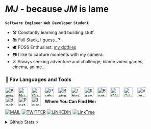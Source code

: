 # __*MJ*__ - because __*JM*__ is lame

**`Software Engineer`** **`Web Developer`** **`Student`**

- 🛠️ Constantly learning and building stuff.
- 📚 Full Stack, I guess...?
- 🕊️ FOSS Enthusiast: [my dotfiles](https://github.com/jihedmastouri/dotfiles)
- 📷 I like to capture moments with my camera.
- ⚔️ Always seeking adventure and challenge; blame video games, cinema, anime...

### 🧰 Fav Languages and Tools

<img align="left" alt="Better JS" width="30px" style="padding-right:10px;" src="https://icongr.am/simple/typescript.svg?size=35&colored=true"/>
<img align="left" alt="Node js" width="30px" style="padding-right:10px;" src="https://icongr.am/simple/nodejs.svg?size=35&colored=true" />
<img align="left" alt="Go" width="30px" style="padding-right:10px;" src="https://icongr.am/simple/go.svg?size=35&colored=true"/>
<img align="left" alt="Python" width="30px" style="padding-right:10px;" src="https://icongr.am/simple/python.svg?size=35&colored=true"/>
<img align="left" alt="Better Java" width="30px" style="padding-right:10px;" src="https://icongr.am/simple/csharp.svg?size=35&colored=true" />
<img align="left" alt="/bin/bash" width="30px" style="padding-right:10px;" src="https://icongr.am/simple/gnubash.svg?size=35&colored=true" />
<img align="left" alt="React" width="30px" style="padding-right:10px;" src="https://icongr.am/simple/react.svg?size=35&colored=true" />
<img align="left" alt="Bootstrap sucks" width="30px" style="padding-right:10px;" src="https://icongr.am/simple/tailwindcss.svg?size=35&colored=true"/>
<img align="left" alt="GNU/Linux" width="30px" style="padding-right:10px;" src="https://icongr.am/simple/linux.svg?size=35&colored=true" />
<img align="left" alt="Git" width="30px" style="padding-right:10px;" src="https://icongr.am/simple/git.svg?size=35&colored=true" />
<img align="left" alt="Vim++" width="30px" style="padding-right:10px;" src="https://icongr.am/simple/neovim.svg?size=35&colored=true" />
<img align="left" alt="docker" width="30px" style="padding-right:10px;" src="https://icongr.am/simple/docker.svg?size=35&colored=true"/>
<img align="left" alt="PostgreSQL" width="30px" style="padding-right:10px;" src="https://icongr.am/simple/postgresql.svg?size=35&colored=true" />
<img align="left" alt="I suck at SQL" width="30px" style="padding-right:10px;" src="https://icongr.am/simple/mongodb.svg?size=35&colored=true" />
<br/>

#### Where You Can Find Me:

[![MAIL](https://img.shields.io/badge/email-D14836?style=for-the-badge&logo=gmail&logoColor=white)](mailto:jihed.mastouri@esprit.tn)
[![TWITTER](https://img.shields.io/badge/Twitter-1DA1F2?style=for-the-badge&logo=twitter&logoColor=white)](https://twitter.com/jihed_mastouri)
[![LINKEDIN](https://img.shields.io/badge/linkedin-%230077B5.svg?&style=for-the-badge&logo=linkedin&logoColor=white)](https://www.linkedin.com/in/jihedmastouri/)
[![LinkTree](https://img.shields.io/badge/Linktree-1ce0b6?&style=for-the-badge&logo=Linktree&logoColor=white)](https://linktr.ee/jihedmastouri)

<details>
  <summary>Github Stats ⚡</summary>
  
  <a href="#">![Github stats](https://github-readme-stats.vercel.app/api?username=jihedmastouri&theme=blueberry&count_private=true&hide_border=true&line_height=20&show_icons=true)</a>
  <a href="#">![Top Langs](https://github-readme-stats.vercel.app/api/top-langs/?username=jihedmastouri&layout=compact&theme=blueberry&count_private=true&hide_border=true&hide=vim+script)</a>
</details>




